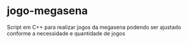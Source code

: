 # jogo-megasena
Script em C++ para realizar jogos da megasena podendo ser ajustado conforme a necessidade e quantidade de jogos
